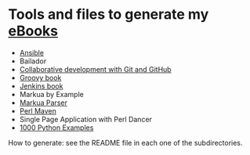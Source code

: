 # Tools and files to generate my [eBooks](https://leanpub.com/u/szabgab)


* [Ansible](ansible-book/)
* Bailador
* [Collaborative development with Git and GitHub](collab-dev-git-book/)
* [Groovy book](groovy-book/)
* [Jenkins book](jenkins-book/)
* Markua by Example
* [Markua Parser](markua-parser-in-perl5/)
* [Perl Maven](perl-maven-book/)
* Single Page Application with Perl Dancer
* [1000 Python Examples](python-book)


How to generate: see the README file in each one of the subdirectories.
